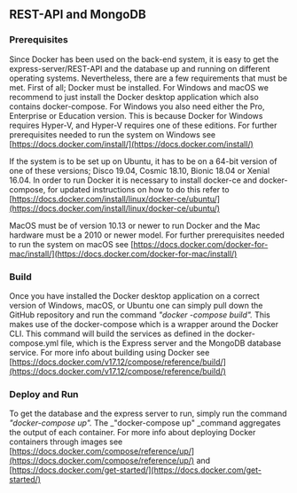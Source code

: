 ## REST-API and MongoDB


### Prerequisites

Since Docker has been used on the back-end system, it is easy to get the express-server/REST-API and the database up and running on different operating systems. Nevertheless, there are a few requirements that must be met. First of all; Docker must be installed. For Windows and macOS we recommend to just install the Docker desktop application which also contains docker-compose. For Windows you also need either the Pro, Enterprise or Education version. This is because Docker for Windows requires Hyper-V, and Hyper-V requires one of these editions. For further prerequisites needed to run the system on Windows see [https://docs.docker.com/install/](https://docs.docker.com/install/)

If the system is to be set up on Ubuntu, it has to be on a 64-bit version of one of these versions; Disco 19.04, Cosmic 18.10, Bionic 18.04 or Xenial 16.04. In order to run Docker it is necessary to install docker-ce and docker-compose, for updated instructions on how to do this refer to [https://docs.docker.com/install/linux/docker-ce/ubuntu/](https://docs.docker.com/install/linux/docker-ce/ubuntu/)

MacOS must be of version 10.13 or newer to run Docker and the Mac hardware must be a 2010 or newer model. For further prerequisites needed to run the system on macOS see [https://docs.docker.com/docker-for-mac/install/](https://docs.docker.com/docker-for-mac/install/)


### Build

Once you have installed the Docker desktop application on a correct version of Windows, macOS, or Ubuntu one can simply pull down the GitHub repository and run the command _"docker -compose build"._ This makes use of the docker-compose which is a wrapper around the Docker CLI. This command will build the services as defined in the docker-compose.yml file, which is the Express server and the MongoDB database service. For more info about building using Docker see [https://docs.docker.com/v17.12/compose/reference/build/](https://docs.docker.com/v17.12/compose/reference/build/)

### Deploy and Run

To get the database and the express server to run, simply run the command _"docker-compose up"._ The _"docker-compose up" _command aggregates the output of each container. For more info about deploying Docker containers through images see [https://docs.docker.com/compose/reference/up/](https://docs.docker.com/compose/reference/up/) and [https://docs.docker.com/get-started/](https://docs.docker.com/get-started/)
